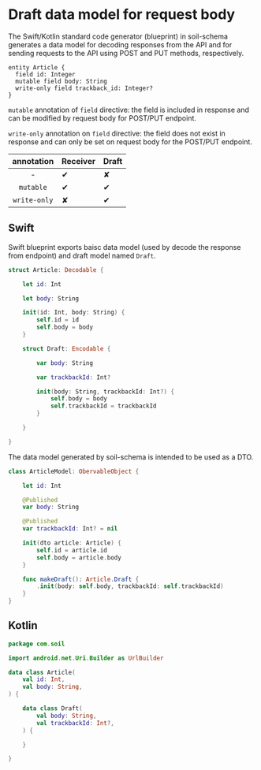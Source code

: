 # Draft data model for request body

The Swift/Kotlin standard code generator (blueprint) in soil-schema generates a data model for decoding responses from the API and for sending requests to the API using POST and PUT methods, respectively.

```soil schema
entity Article {
  field id: Integer
  mutable field body: String
  write-only field trackback_id: Integer?
}
```

`mutable` annotation of `field` directive: the field is included in response and can be modified by request body for POST/PUT endpoint.

`write-only` annotation on `field` directive: the field does not exist in response and can only be set on request body for the POST/PUT endpoint.

|annotation|Receiver|Draft|
|:---:|---|---|
|-|✔|✘|
|`mutable`|✔|✔|
|`write-only`|✘|✔|

## Swift

Swift blueprint exports baisc data model (used by decode the response from endpoint) and draft model named `Draft`.

```swift generated
struct Article: Decodable {

    let id: Int

    let body: String

    init(id: Int, body: String) {
        self.id = id
        self.body = body
    }

    struct Draft: Encodable {

        var body: String

        var trackbackId: Int?

        init(body: String, trackbackId: Int?) {
            self.body = body
            self.trackbackId = trackbackId
        }

    }

}
```

The data model generated by soil-schema is intended to be used as a DTO.

```swift
class ArticleModel: ObervableObject {

    let id: Int

    @Published
    var body: String

    @Published
    var trackbackId: Int? = nil

    init(dto article: Article) {
        self.id = article.id
        self.body = article.body
    }

    func makeDraft(): Article.Draft {
        .init(body: self.body, trackbackId: self.trackbackId)
    }
}
```

## Kotlin

```kotlin generated
package com.soil

import android.net.Uri.Builder as UrlBuilder

data class Article(
    val id: Int,
    val body: String,
) {

    data class Draft(
        val body: String,
        val trackbackId: Int?,
    ) {

    }

}
```